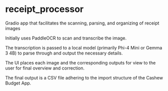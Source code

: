 # receipt_processor
Gradio app that facilitates the scanning, parsing, and organizing of receipt images

Initially uses PaddleOCR to scan and transcribe the image.

The transcription is passed to a local model (primarily Phi-4 Mini or Gemma 3 4B) to parse through and output the necessary details.

The UI places each image and the corresponding outputs for view to the user for final overview and correction.

The final output is a CSV file adhering to the import structure of the Cashew Budget App.
